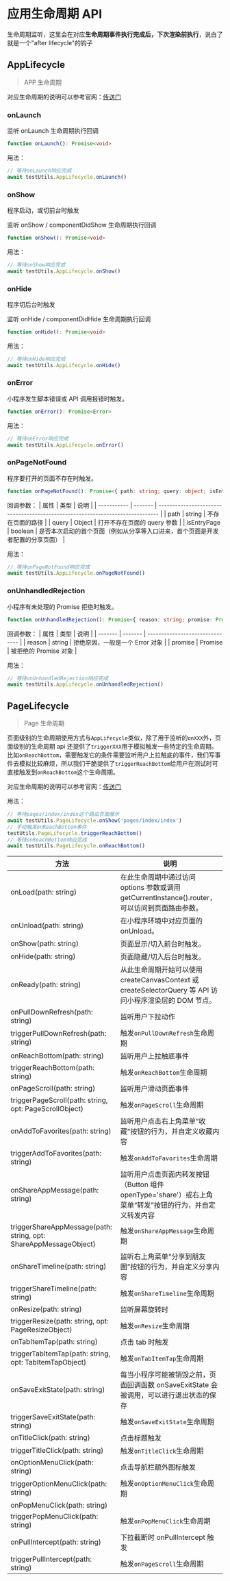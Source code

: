 # 应用生命周期 API

生命周期监听，这里会在对应**生命周期事件执行完成后，下次渲染前执行**，说白了就是一个"after lifecycle"的钩子

## AppLifecycle

> APP 生命周期

对应生命周期的说明可以参考官网：[传送门](https://docs.taro.zone/docs/react-entry)

### onLaunch

监听 onLaunch 生命周期执行回调

```ts
function onLaunch(): Promise<void>
```

用法：

```ts
// 等待onLaunch响应完成
await testUtils.AppLifecycle.onLaunch()
```

### onShow

程序启动，或切前台时触发

监听 onShow / componentDidShow 生命周期执行回调

```ts
function onShow(): Promise<void>
```

用法：

```ts
// 等待onShow响应完成
await testUtils.AppLifecycle.onShow()
```

### onHide

程序切后台时触发

监听 onHide / componentDidHide 生命周期执行回调

```ts
function onHide(): Promise<void>
```

用法：

```ts
// 等待onHide响应完成
await testUtils.AppLifecycle.onHide()
```

### onError

小程序发生脚本错误或 API 调用报错时触发。

```ts
function onError(): Promise<Error>
```

用法：

```ts
// 等待onError响应完成
await testUtils.AppLifecycle.onError()
```

### onPageNotFound

程序要打开的页面不存在时触发。

```ts
function onPageNotFound(): Promise<{ path: string; query: object; isEntryPage: boolean }>
```

回调参数：
| 属性 | 类型 | 说明 |
| ----------- | ------- | ------------------------------------------------------------------------------ |
| path | string | 不存在页面的路径 |
| query | Object | 打开不存在页面的 query 参数 |
| isEntryPage | boolean | 是否本次启动的首个页面（例如从分享等入口进来，首个页面是开发者配置的分享页面） |

用法：

```ts
// 等待onPageNotFound响应完成
await testUtils.AppLifecycle.onPageNotFound()
```

### onUnhandledRejection

小程序有未处理的 Promise 拒绝时触发。

```ts
function onUnhandledRejection(): Promise<{ reason: string; promise: Promise<unknown> }>
```

回调参数：
| 属性 | 类型 | 说明 |
| ------- | ------- | ------------------------------- |
| reason | string | 拒绝原因，一般是一个 Error 对象 |
| promise | Promise | 被拒绝的 Promise 对象 |

用法：

```ts
// 等待onUnhandledRejection响应完成
await testUtils.AppLifecycle.onUnhandledRejection()
```

## PageLifecycle

> Page 生命周期

页面级别的生命周期使用方式与`AppLifecycle`类似，除了用于监听的`onXXX`外，页面级别的生命周期 api 还提供了`triggerXXX`用于模拟触发一些特定的生命周期。
比如`onReachBottom`，需要触发它的条件需要监听用户上拉触底的事件，我们写事件去模拟比较麻烦，所以我们干脆提供了`triggerReachBottom`给用户在测试时可直接触发到`onReachBottom`这个生命周期。

对应生命周期的说明可以参考官网：[传送门](https://docs.taro.zone/docs/react-page)

用法：

```js
// 等待pages/index/index这个路由页面展示
await testUtils.PageLifecycle.onShow('pages/index/index')
// 手动触发onReachBottom事件
testUtils.PageLifecycle.triggerReachBottom()
// 等待onReachBottom响应完成
await testUtils.PageLifecycle.onReachBottom()
```

| 方法                                                             | 说明                                                                                                     |
| ---------------------------------------------------------------- | -------------------------------------------------------------------------------------------------------- |
| onLoad(path: string)                                             | 在此生命周期中通过访问 options 参数或调用 getCurrentInstance().router，可以访问到页面路由参数。          |
| onUnload(path: string)                                           | 在小程序环境中对应页面的 onUnload。                                                                      |
| onShow(path: string)                                             | 页面显示/切入前台时触发。                                                                                |
| onHide(path: string)                                             | 页面隐藏/切入后台时触发。                                                                                |
| onReady(path: string)                                            | 从此生命周期开始可以使用 createCanvasContext 或 createSelectorQuery 等 API 访问小程序渲染层的 DOM 节点。 |
| onPullDownRefresh(path: string)                                  | 监听用户下拉动作                                                                                         |
| triggerPullDownRefresh(path: string)                             | 触发`onPullDownRefresh`生命周期                                                                          |
| onReachBottom(path: string)                                      | 监听用户上拉触底事件                                                                                     |
| triggerReachBottom(path: string)                                 | 触发`onReachBottom`生命周期                                                                              |
| onPageScroll(path: string)                                       | 监听用户滑动页面事件                                                                                     |
| triggerPageScroll(path: string, opt: PageScrollObject)           | 触发`onPageScroll`生命周期                                                                               |
| onAddToFavorites(path: string)                                   | 监听用户点击右上角菜单“收藏”按钮的行为，并自定义收藏内容                                                 |
| triggerAddToFavorites(path: string)                              | 触发`onAddToFavorites`生命周期                                                                           |
| onShareAppMessage(path: string)                                  | 监听用户点击页面内转发按钮（Button 组件 openType='share'）或右上角菜单“转发”按钮的行为，并自定义转发内容 |
| triggerShareAppMessage(path: string, opt: ShareAppMessageObject) | 触发`onShareAppMessage`生命周期                                                                          |
| onShareTimeline(path: string)                                    | 监听右上角菜单“分享到朋友圈”按钮的行为，并自定义分享内容                                                 |
| triggerShareTimeline(path: string)                               | 触发`onShareTimeline`生命周期                                                                            |
| onResize(path: string)                                           | 监听屏幕旋转时                                                                                           |
| triggerResize(path: string, opt: PageResizeObject)               | 触发`onResize`生命周期                                                                                   |
| onTabItemTap(path: string)                                       | 点击 tab 时触发                                                                                          |
| triggerTabItemTap(path: string, opt: TabItemTapObject)           | 触发`onTabItemTap`生命周期                                                                               |
| onSaveExitState(path: string)                                    | 每当小程序可能被销毁之前，页面回调函数 onSaveExitState 会被调用，可以进行退出状态的保存                  |
| triggerSaveExitState(path: string)                               | 触发`onSaveExitState`生命周期                                                                            |
| onTitleClick(path: string)                                       | 点击标题触发                                                                                             |
| triggerTitleClick(path: string)                                  | 触发`onTitleClick`生命周期                                                                               |
| onOptionMenuClick(path: string)                                  | 点击导航栏额外图标触发                                                                                   |
| triggerOptionMenuClick(path: string)                             | 触发`onOptionMenuClick`生命周期                                                                          |
| onPopMenuClick(path: string)                                     |                                                                                                          |
| triggerPopMenuClick(path: string)                                | 触发`onPopMenuClick`生命周期                                                                             |
| onPullIntercept(path: string)                                    | 下拉截断时 onPullIntercept 触发                                                                          |
| triggerPullIntercept(path: string)                               | 触发`onPageScroll`生命周期                                                                               |
